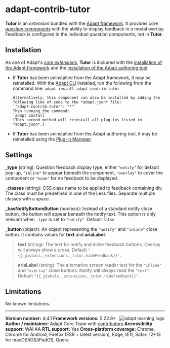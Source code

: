 # adapt-contrib-tutor

**Tutor** is an _extension_ bundled with the [Adapt framework](https://github.com/adaptlearning/adapt_framework).
It provides core [_question components_](https://github.com/adaptlearning/adapt_framework/wiki/Core-Plug-ins-in-the-Adapt-Learning-Framework#question-components) with the ability to display feedback in a modal overlay. Feedback is configured in the individual _question components_, not in **Tutor**.

## Installation

As one of Adapt's _[core extensions](https://github.com/adaptlearning/adapt_framework/wiki/Core-Plug-ins-in-the-Adapt-Learning-Framework#extensions),_ **Tutor** is included with the [installation of the Adapt framework](https://github.com/adaptlearning/adapt_framework/wiki/Manual-installation-of-the-Adapt-framework#installation) and the [installation of the Adapt authoring tool](https://github.com/adaptlearning/adapt_authoring/wiki/Installing-Adapt-Origin).

- If **Tutor** has been uninstalled from the Adapt framework, it may be reinstalled.
  With the [Adapt CLI](https://github.com/adaptlearning/adapt-cli) installed, run the following from the command line:
  `adapt install adapt-contrib-tutor`

      Alternatively, this component can also be installed by adding the following line of code to the *adapt.json* file:
      `"adapt-contrib-tutor": "*"`
      Then running the command:
      `adapt install`
      (This second method will reinstall all plug-ins listed in *adapt.json*.)

- If **Tutor** has been uninstalled from the Adapt authoring tool, it may be reinstalled using the [Plug-in Manager](https://github.com/adaptlearning/adapt_authoring/wiki/Plugin-Manager).

## Settings

**\_type** (string): Question feedback display type, either `"notify"` for default pop-up, `"inline"` to appear beneath the component, `"overlay"` to cover the component or `"none"` for no feedback to be displayed.

**\_classes** (string): CSS class name to be applied to feedback containing div. The class must be predefined in one of the Less files. Separate multiple classes with a space.

**\_hasNotifyBottomButton** (boolean): Instead of a standard notify close button, the button will appear beneath the notify text. This option is only relevant when `_type` is set to `"notify"`. Default `false`.

**\_button** (object): An object representing the `"notify"` and `"inline"` close button. It contains values for **text** and **ariaLabel**.

> **text** (string): The text for notify and inline feedback buttons. Overlay will always show a cross. Default `"{{_globals._extensions._tutor.hideFeedback}}"`.

> **ariaLabel** (string): The alternative screen reader text for the `"inline"` and `"overlay"` close buttons. Notify will always read the `"text"`. Default `"{{_globals._extensions._tutor.hideFeedback}}"`.

## Limitations

No known limitations.

---

**Version number:** 4.4.1 <a href="https://community.adaptlearning.org/" target="_blank"><img src="https://github.com/adaptlearning/documentation/blob/master/04_wiki_assets/plug-ins/images/adapt-logo-mrgn-lft.jpg" alt="adapt learning logo" align="right"></a>
**Framework versions:** 5.22.8+
**Author / maintainer:** Adapt Core Team with [contributors](https://github.com/adaptlearning/adapt-contrib-tutor/graphs/contributors)
**Accessibility support:** WAI AA
**RTL support:** Yes
**Cross-platform coverage:** Chrome, Chrome for Android, Firefox (ESR + latest version), Edge, IE11, Safari 12+13 for macOS/iOS/iPadOS, Opera
